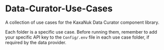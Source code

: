 # Data-Curator-Use-Cases
A collection of use cases for the KaxaNuk Data Curator component library.

Each folder is a specific use case. Before running them, remember to add your specific API key to the `Config/.env` file in each use case folder, if required by the data provider.
